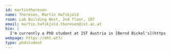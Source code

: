 ```yaml
---
id: martinthoresen
name: Thoresen, Martin Hafskjold
room: Lab Building West, 2nd floor, 107
email: martin.hafskjold.thoresen@ist.ac.at
bio: |
  I'm currently a PhD student at IST Austria in [Bernd Bickel's](https://ist.ac.at/en/research/bickel-group/) group working on computational design and fabrication of soft robots.
webpage: https://mht.wtf/
type: phdstudent
---
```

